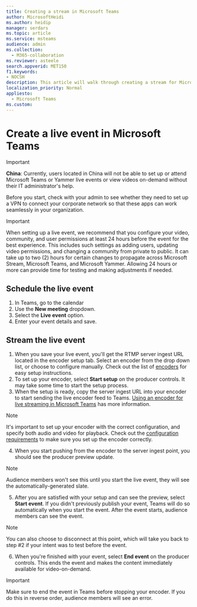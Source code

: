 ```yaml
---
title: Creating a stream in Microsoft Teams
author: MicrosoftHeidi
ms.author: heidip
manager: serdars
ms.topic: article
ms.service: msteams
audience: admin
ms.collection: 
  - M365-collaboration
ms.reviewer: asteele
search.appverid: MET150
f1.keywords:
- NOCSH
description: This article will walk through creating a stream for Microsoft Teams streaming events.
localization_priority: Normal
appliesto: 
  - Microsoft Teams
ms.custom:
---
```


# Create a live event in Microsoft Teams

> [!IMPORTANT]
> **China**: Currently, users located in China will not be able to set up or attend Microsoft Teams or Yammer live events or view videos on-demand without their IT administrator's help.
>
> Before you start, check with your admin to see whether they need to set up a VPN to connect your corporate network so that these apps can work seamlessly in your organization.

> [!IMPORTANT]
> When setting up a live event, we recommend that you configure your video, community, and user permissions at least 24 hours before the event for the best experience. This includes such settings as adding users, updating video permissions, and changing a community from private to public. It can take up to two (2) hours for certain changes to propagate across Microsoft Stream, Microsoft Teams, and Microsoft Yammer. Allowing 24 hours or more can provide time for testing and making adjustments if needed.

## Schedule the live event

1. In Teams, go to the calendar
2. Use the **New meeting** dropdown.
3. Select the **Live event** option.
4. Enter your event details and save.

## Stream the live event

1. When you save your live event, you'll get the RTMP server ingest URL located in the encoder setup tab. Select an encoder from the drop down list, or choose to configure manually. Check out the list of [encoders](teams-encoder-setup.md) for easy setup instructions.
2. To set up your encoder, select **Start setup** on the producer controls. It may take some time to start the setup process.
3. When the setup is ready, copy the server ingest URL into your encoder to start sending the live encoder feed to Teams. [Using an encoder for live streaming in Microsoft Teams](teams-encoder-setup.md) has more information.

> [!NOTE]
> It's important to set up your encoder with the correct configuration, and specify both audio and video for playback. Check out the [configuration requirements](teams-encoder-configuration.md) to make sure you set up the encoder correctly.

4. When you start pushing from the encoder to the server ingest point, you should see the producer preview update.

> [!NOTE]
> Audience members won't see this until you start the live event, they will see the automatically-generated slate.

5. After you are satisfied with your setup and can see the preview, select **Start event**. If you didn't previously publish your event, Teams will do so automatically when you start the event. After the event starts, audience members can see the event.

> [!NOTE]
> You can also choose to disconnect at this point, which will take you back to step #2 if your intent was to test before the event.

6. When you're finished with your event, select **End event** on the producer controls. This ends the event and makes the content immediately available for video-on-demand.

  > [!IMPORTANT]
  > Make sure to end the event in Teams before stopping your encoder. If you do this in reverse order, audience members will see an error.
